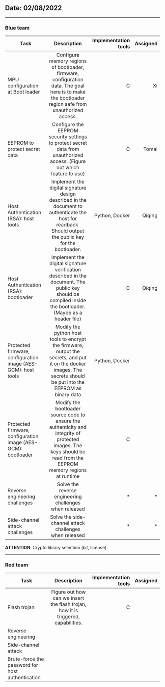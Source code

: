 ## Date: 02/08/2022

---

### Blue team

|               Task               |                                                      Description                                                                              |    Implementation tools|     Assigned     |
|----------|:-------------:|------:|------:|             
| MPU configuration at Boot loader |  Configure memory regions of bootloader, firmware, configuration data. The goal here is to make the bootloader region safe from unauthorized access. |C|  Xi |
| EEPROM to protect secret data    |  Configure the EEPROM security settings to protect secret data from unauthorized access. (Figure out which feature to use)   |C|Tomal |
| Host Authentication (RSA): host tools  |  Implement the digital signature design described in the document to authenticate the host for readback. Should output the public key for the bootloader. | Python, Docker| Qiqing |
| Host Authentication (RSA): bootloader  |  Implement the digital signature verification described in the document. The public key should be compiled inside the bootloader. (Maybe as a header file) |   C  | Qiqing |
| Protected firmware, configuration image (AES-GCM): host tools  |  Modify the python host tools to encrypt the firmware, output the secrets, and put it on the docker images. The secrets should be put into the EEPROM as binary data |  Python, Docker   |
| Protected firmware, configuration image (AES-GCM): bootloader  |  Modify the bootloader source code to ensure the authenticity and integrity of protected images. The keys should be read from the EEPROM memory regions at runtime |   C  | |
| Reverse engineering challenges |  Solve the reverse engineering challenges when released | * | * |
| Side-channel attack challenges |  Solve the side-channel attack challenges when released | *  | * |

**ATTENTION**: Crypto library selection (bit, license). 

---

### Red team

|               Task               |                                                      Description                                                                              |    Implementation tools|     Assigned     |
|----------|:-------------:|------:|------:|    
| Flash trojan |  Figure out how can we insert the flash trojan, how it is triggered, capabilities. |C|   |
| Reverse engineering |  |     | |  
| Side-channel attack |  |     | |  
| Brute-force the password for host authentication |  |     | |       
